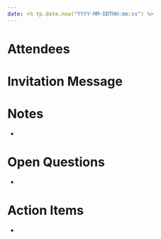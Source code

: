 ```yaml
---
date: <% tp.date.now("YYYY-MM-DDTHH:mm:ss") %>
---
```


# Attendees


# Invitation Message


# Notes
- 


# Open Questions
- 


# Action Items
- 
